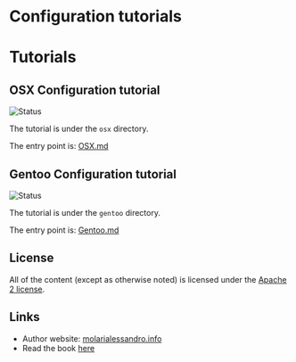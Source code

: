 # Configuration tutorials

# Tutorials

## OSX Configuration tutorial

![Status](http://img.shields.io/badge/status-OK-green.svg)

The tutorial is under the `osx` directory.

The entry point is: [OSX.md](./osx/osx.md)

## Gentoo Configuration tutorial

![Status](http://img.shields.io/badge/status-TODO-yellow.svg)

The tutorial is under the `gentoo` directory.

The entry point is: [Gentoo.md](./gentoo/gentoo.md)

## License

All of the content (except as otherwise noted) is licensed under the [Apache 2 license](LICENSE).

## Links

* Author website: [molarialessandro.info](https://molarialessandro.info)
* Read the book [here](http://alem0lars.gitbooks.io/configuration-tutorials/)
